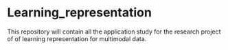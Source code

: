 # Learning_representation
This repository will contain all the application study for the research project of of learning representation for multimodal data. 
